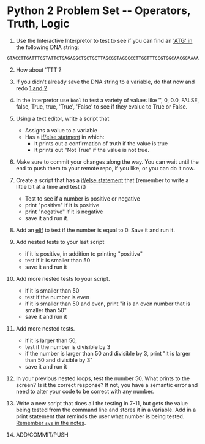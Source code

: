 Python 2 Problem Set -- Operators, Truth, Logic
===================

1. Use the Interactive Interpretor to test to see if you can find an ['ATG' in](https://github.com/prog4biol/pfb2022#membership-operators) the following DNA string:

```
GTACCTTGATTTCGTATTCTGAGAGGCTGCTGCTTAGCGGTAGCCCCTTGGTTTCCGTGGCAACGGAAAA
```

2. How about 'TTT'?

3. If you didn't already save the DNA string to a variable, do that now and redo [1 and 2](https://github.com/prog4biol/pfb2022#membership-operators).

4. In the interpretor use `bool` to test a variety of values like '', 0, 0.0, FALSE, false, True, true, 'True', 'False' to see if they evalue to True or False.

5. Using a text editor, write a script that 
    - Assigns a value to a variable
    - Has a [if/else statment](https://github.com/prog4biol/pfb2022#logic-control-statements) in which:
       - It prints out a confirmation of truth if the value is true
       - It prints out "Not True" if the value is not true. 

6. Make sure to commit your changes along the way. You can wait until the end to push them to your remote repo, if you like, or you can do it now. 



7. Create a script that has a [if/else statement](https://github.com/prog4biol/pfb2022#if-statement) that (remember to write a little bit at a time and test it)
    - Test to see if a number is positive or negative
    - print "positive" if it is positive
    - print "negative" if it is negative
    - save it and run it.
8. Add an [elif](https://github.com/prog4biol/pfb2022#ifelif) to test if the number is equal to 0. Save it and run it.

9. Add nested tests to your last script
    - if it is positive, in addition to printing "positive"
    - test if it is smaller than 50
    - save it and run it    
            
10. Add more nested tests to your script.
    - if it is smaller than 50
    - test if the number is even
    - if it is smaller than 50 and even, print "it is an even number that is smaller than 50"
    - save it and run it
         
11. Add more nested tests.  
    -  if it is larger than 50,  
    -  test if the number is divisible by 3  
    -  if the number is larger than 50 and divisible by 3, print "it is larger than 50 and divisible by 3"  
    -  save it and run it

12. In your previous nested loops, test the number 50. What prints to the screen? Is it the correct response? If not, you have a semantic error and need to alter your code to be correct with any number.  

13. Write a new script that does all the testing in 7-11, but gets the value being tested from the command line and stores it in a variable. Add in a print statement that reminds the user what number is being tested. [Remember `sys` in the notes](pfb2022#command-line-parameters-a-special-built-in-list). 

13. ADD/COMMIT/PUSH
